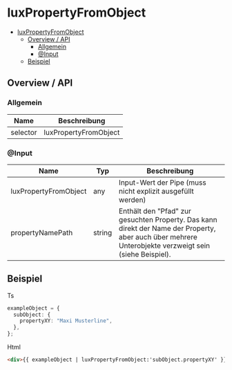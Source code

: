 # luxPropertyFromObject

- [luxPropertyFromObject](#luxpropertyfromobject)
  - [Overview / API](#overview--api)
    - [Allgemein](#allgemein)
    - [@Input](#input)
  - [Beispiel](#beispiel)

## Overview / API

### Allgemein

| Name     | Beschreibung          |
| -------- | --------------------- |
| selector | luxPropertyFromObject |

### @Input

| Name                  | Typ    | Beschreibung                                                                                                                                           |
| --------------------- | ------ | ------------------------------------------------------------------------------------------------------------------------------------------------------ |
| luxPropertyFromObject | any    | Input-Wert der Pipe (muss nicht explizit ausgefüllt werden)                                                                                            |
| propertyNamePath      | string | Enthält den "Pfad" zur gesuchten Property. Das kann direkt der Name der Property, aber auch über mehrere Unterobjekte verzweigt sein (siehe Beispiel). |

## Beispiel

Ts

```typescript
exampleObject = {
  subObject: {
    propertyXY: "Maxi Musterline",
  },
};
```

Html

```html
<div>{{ exampleObject | luxPropertyFromObject:'subObject.propertyXY' }}</div>
```
